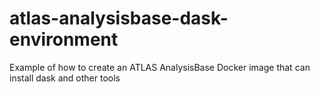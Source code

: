 # atlas-analysisbase-dask-environment
Example of how to create an ATLAS AnalysisBase Docker image that can install dask and other tools
